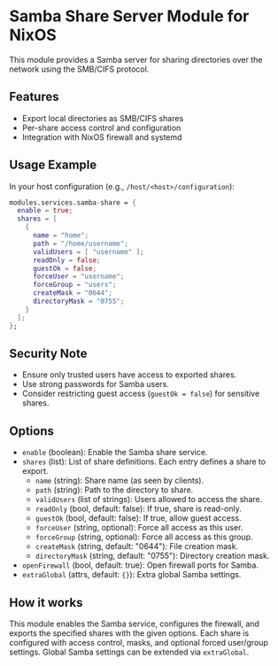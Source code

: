 # Samba Share Server Module for NixOS

This module provides a Samba server for sharing directories over the network using the SMB/CIFS protocol.

## Features

- Export local directories as SMB/CIFS shares
- Per-share access control and configuration
- Integration with NixOS firewall and systemd

## Usage Example

In your host configuration (e.g., `/host/<host>/configuration`):

```nix
modules.services.samba-share = {
  enable = true;
  shares = [
    {
      name = "home";
      path = "/home/username";
      validUsers = [ "username" ];
      readOnly = false;
      guestOk = false;
      forceUser = "username";
      forceGroup = "users";
      createMask = "0644";
      directoryMask = "0755";
    }
  ];
};
```

## Security Note

- Ensure only trusted users have access to exported shares.
- Use strong passwords for Samba users.
- Consider restricting guest access (`guestOk = false`) for sensitive shares.

## Options

- `enable` (boolean): Enable the Samba share service.
- `shares` (list): List of share definitions. Each entry defines a share to export.
  - `name` (string): Share name (as seen by clients).
  - `path` (string): Path to the directory to share.
  - `validUsers` (list of strings): Users allowed to access the share.
  - `readOnly` (bool, default: false): If true, share is read-only.
  - `guestOk` (bool, default: false): If true, allow guest access.
  - `forceUser` (string, optional): Force all access as this user.
  - `forceGroup` (string, optional): Force all access as this group.
  - `createMask` (string, default: "0644"): File creation mask.
  - `directoryMask` (string, default: "0755"): Directory creation mask.
- `openFirewall` (bool, default: true): Open firewall ports for Samba.
- `extraGlobal` (attrs, default: `{}`): Extra global Samba settings.

## How it works

This module enables the Samba service, configures the firewall, and exports the specified shares with the given options. Each share is configured with access control, masks, and optional forced user/group settings. Global Samba settings can be extended via `extraGlobal`.
